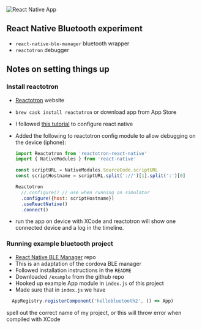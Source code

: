

![React Native App](http://hello-bluetooth.surge.sh/iphone_demo.png)


## React Native Bluetooth experiment
* `react-native-ble-manager` bluetooth wrapper
* `reactotron` debugger


## Notes on setting things up

### Install reactotron

* [Reactotron](https://infinite.red/reactotron) website
* `brew cask install reactotron` or download app from App Store
* I followed [this tutorial](https://github.com/infinitered/reactotron/blob/master/docs/quick-start-react-native.md) to configure react native
* Added the following to reactotron config module to allow debugging on the device (iphone):

  ```js
  import Reactotron from 'reactotron-react-native'
  import { NativeModules } from 'react-native'

  const scriptURL = NativeModules.SourceCode.scriptURL
  const scriptHostname = scriptURL.split('://')[1].split(':')[0]

  Reactotron
    //.configure() // use when running on simulator
    .configure({host: scriptHostname})
    .useReactNative()
    .connect()
  ```

* run the app on device with XCode and reactotron will show one connected device and a log in the timeline.


### Running example bluetooth project

* [React Native BLE Manager](https://github.com/innoveit/react-native-ble-manager) repo
* This is an adaptation of the cordova BLE manager
* Followed installation instructions in the `README`
* Downloaded `/example` from the github repo
* Hooked up example App module in `index.js` of this project
* Made sure that in `index.js` we have
```js  
  AppRegistry.registerComponent('hellobluetooth2', () => App)
```
spell out the correct name of my project, or this will throw error when compiled with XCode
